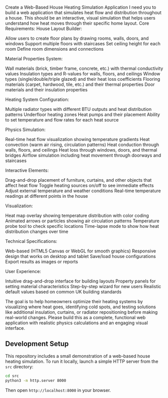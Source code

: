 Create a Web-Based House Heating Simulation Application
I need you to build a web application that simulates heat flow and distribution throughout a house. This should be an interactive, visual simulation that helps users understand how heat moves through their specific home layout.
Core Requirements:
House Layout Builder:

Allow users to create floor plans by drawing rooms, walls, doors, and windows
Support multiple floors with staircases
Set ceiling height for each room
Define room dimensions and connections

Material Properties System:

Wall materials (brick, timber frame, concrete, etc.) with thermal conductivity values
Insulation types and R-values for walls, floors, and ceilings
Window types (single/double/triple glazed) and their heat loss coefficients
Flooring materials (carpet, hardwood, tile, etc.) and their thermal properties
Door materials and their insulation properties

Heating System Configuration:

Multiple radiator types with different BTU outputs and heat distribution patterns
Underfloor heating zones
Heat pumps and their placement
Ability to set temperature and flow rates for each heat source

Physics Simulation:

Real-time heat flow visualization showing temperature gradients
Heat convection (warm air rising, circulation patterns)
Heat conduction through walls, floors, and ceilings
Heat loss through windows, doors, and thermal bridges
Airflow simulation including heat movement through doorways and staircases

Interactive Elements:

Drag-and-drop placement of furniture, curtains, and other objects that affect heat flow
Toggle heating sources on/off to see immediate effects
Adjust external temperature and weather conditions
Real-time temperature readings at different points in the house

Visualization:

Heat map overlay showing temperature distribution with color coding
Animated arrows or particles showing air circulation patterns
Temperature probe tool to check specific locations
Time-lapse mode to show how heat distribution changes over time

Technical Specifications:

Web-based (HTML5 Canvas or WebGL for smooth graphics)
Responsive design that works on desktop and tablet
Save/load house configurations
Export results as images or reports

User Experience:

Intuitive drag-and-drop interface for building layouts
Property panels for setting material characteristics
Step-by-step wizard for new users
Realistic default values based on common UK building standards

The goal is to help homeowners optimize their heating systems by visualizing where heat goes, identifying cold spots, and testing solutions like additional insulation, curtains, or radiator repositioning before making real-world changes.
Please build this as a complete, functional web application with realistic physics calculations and an engaging visual interface.

## Development Setup

This repository includes a small demonstration of a web-based house heating simulation. To run it locally, launch a simple HTTP server from the `src` directory:

```bash
cd src
python3 -m http.server 8000
```

Then open `http://localhost:8000` in your browser.
